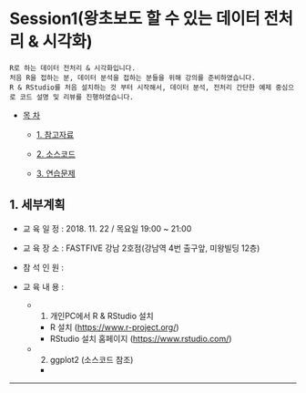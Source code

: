 # Session1(왕초보도 할 수 있는 데이터 전처리 & 시각화)
```
R로 하는 데이터 전처리 & 시각화입니다. 
처음 R을 접하는 분, 데이터 분석을 접하는 분들을 위해 강의를 준비하였습니다. 
R & RStudio를 처음 설치하는 것 부터 시작해서, 데이터 분석, 전처리 간단한 예제 중심으로 코드 설명 및 리뷰를 진행하였습니다. 
```

- [목 차](./Session1)
 
  - [1. 참고자료](./Session1/docs)

  - [2. 소스코드](./Session1/src)
  
  - [3. 연습문제](./Session1/practice)


## 1. 세부계획

- 교 육 일 정 : 2018. 11. 22 / 목요일 19:00 ~ 21:00

- 교 육 장 소 : FASTFIVE 강남 2호점(강남역 4번 출구앞, 미왕빌딩 12층)

- 참 석 인 원 : 

- 교 육 내 용 : 
    - 1. 개인PC에서 R & RStudio 설치
       - R 설치 (https://www.r-project.org/)
       - RStudio 설치 홈페이지 (https://www.rstudio.com/)
    - 2. ggplot2 (소스코드 참조)
       - 

***
